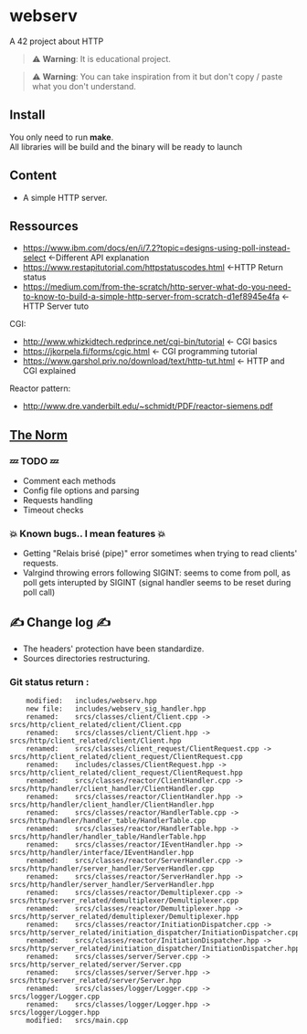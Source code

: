 # webserv
A 42 project about HTTP  

> :warning: **Warning**: It is educational project.  

> :warning: **Warning**: You can take inspiration from it but don't copy / paste what you don't understand.  

## Install  
You only need to run **make**.  
All libraries will be build and the binary will be ready to launch  

## Content
* A simple HTTP server.  
 
## Ressources  
* https://www.ibm.com/docs/en/i/7.2?topic=designs-using-poll-instead-select     <-Different API explanation  
* https://www.restapitutorial.com/httpstatuscodes.html  <-HTTP Return status  
* https://medium.com/from-the-scratch/http-server-what-do-you-need-to-know-to-build-a-simple-http-server-from-scratch-d1ef8945e4fa      <-HTTP Server tuto  
 
 CGI:
* http://www.whizkidtech.redprince.net/cgi-bin/tutorial  <- CGI basics
* https://jkorpela.fi/forms/cgic.html  <- CGI programming tutorial
* https://www.garshol.priv.no/download/text/http-tut.html <- HTTP and CGI explained
 
 Reactor pattern:
* http://www.dre.vanderbilt.edu/~schmidt/PDF/reactor-siemens.pdf  
 
## [The Norm](.readme/norm.md)  

### :zzz: TODO :zzz:  
*  Comment each methods  
*  Config file options and parsing
*  Requests handling
*  Timeout checks
### :boom: Known bugs.. I mean features :boom:  
* Getting "Relais brisé (pipe)" error sometimes when trying to read clients' requests.
* Valrgind throwing errors following SIGINT: seems to come from poll, as poll gets interupted by SIGINT (signal handler seems to be reset during poll call)

## :writing_hand: Change log :writing_hand:  
* The headers' protection have been standardize.  
* Sources directories restructuring.  

### Git status return :

        modified:   includes/webserv.hpp
        new file:   includes/webserv_sig_handler.hpp
        renamed:    srcs/classes/client/Client.cpp -> srcs/http/client_related/client/Client.cpp
        renamed:    srcs/classes/client/Client.hpp -> srcs/http/client_related/client/Client.hpp
        renamed:    srcs/classes/client_request/ClientRequest.cpp -> srcs/http/client_related/client_request/ClientRequest.cpp
        renamed:    includes/classes/ClientRequest.hpp -> srcs/http/client_related/client_request/ClientRequest.hpp
        renamed:    srcs/classes/reactor/ClientHandler.cpp -> srcs/http/handler/client_handler/ClientHandler.cpp
        renamed:    srcs/classes/reactor/ClientHandler.hpp -> srcs/http/handler/client_handler/ClientHandler.hpp
        renamed:    srcs/classes/reactor/HandlerTable.cpp -> srcs/http/handler/handler_table/HandlerTable.cpp
        renamed:    srcs/classes/reactor/HandlerTable.hpp -> srcs/http/handler/handler_table/HandlerTable.hpp
        renamed:    srcs/classes/reactor/IEventHandler.hpp -> srcs/http/handler/interface/IEventHandler.hpp
        renamed:    srcs/classes/reactor/ServerHandler.cpp -> srcs/http/handler/server_handler/ServerHandler.cpp
        renamed:    srcs/classes/reactor/ServerHandler.hpp -> srcs/http/handler/server_handler/ServerHandler.hpp
        renamed:    srcs/classes/reactor/Demultiplexer.cpp -> srcs/http/server_related/demultiplexer/Demultiplexer.cpp
        renamed:    srcs/classes/reactor/Demultiplexer.hpp -> srcs/http/server_related/demultiplexer/Demultiplexer.hpp
        renamed:    srcs/classes/reactor/InitiationDispatcher.cpp -> srcs/http/server_related/initiation_dispatcher/InitiationDispatcher.cpp
        renamed:    srcs/classes/reactor/InitiationDispatcher.hpp -> srcs/http/server_related/initiation_dispatcher/InitiationDispatcher.hpp
        renamed:    srcs/classes/server/Server.cpp -> srcs/http/server_related/server/Server.cpp
        renamed:    srcs/classes/server/Server.hpp -> srcs/http/server_related/server/Server.hpp
        renamed:    srcs/classes/logger/Logger.cpp -> srcs/logger/Logger.cpp
        renamed:    srcs/classes/logger/Logger.hpp -> srcs/logger/Logger.hpp
        modified:   srcs/main.cpp
